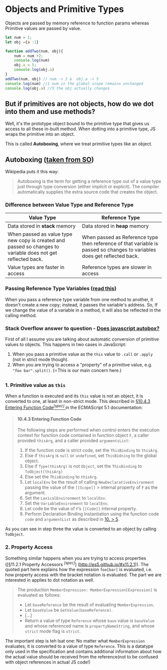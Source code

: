 # Objects and Primitive Types 

Objects are passed by memory reference to function params whereas Primitive values are passed by value. 

```js
let num = 1; 
let obj ={a :1}

function addTwo(num, obj){
    num = num +2;
    console.log(num)
    obj.a = 5;
    console.log(obj.a)
}
addTwo(num, obj) // num -> 3 &  obj.a -> 5
console.log(num) //1 num in the global scope remains unchanged
console.log(obj.a) //5 the obj actually changes
```

## But if primitives are not objects, how do we dot into them and use methods? 

Well, it's the prototype object bound to the primitive type that gives us access to all these in-built method. When 
dotting into a primitive type, JS wraps the primitive into an object.

This is called **Autoboxing**, where we treat primitive types like an object. 

## Autoboxing ([taken from SO](https://stackoverflow.com/a/17217024/12404524))
Wikipedia puts it this way: 
> Autoboxing is the term for getting a reference type out of a value type just through type conversion (either implicit or explicit). The compiler automatically supplies the extra source code that creates the object.

### Difference between Value Type and Reference Type

| Value Type                                                                                                   | Reference Type                                                                                                           |
|--------------------------------------------------------------------------------------------------------------|--------------------------------------------------------------------------------------------------------------------------|
| Data stored in **stack** memory                                                                              | Data stored in **heap** memory                                                                                           |
| When passed as value type new copy is created and passed so changes to variable does not get reflected back. | When passed as Reference type then reference of that variable is passed so changes to variables does get reflected back. |
| Value types are faster in access                                                                             | Reference types are slower in access                                                                                     |
### Passing Reference Type Variables ([read this](https://www.tutorialsteacher.com/csharp/csharp-value-type-and-reference-type))
When you pass a reference type variable from one method to another, it doesn't create a new copy; instead, it passes the variable's address. So, If we change the value of a variable in a method, it will also be reflected in the calling method.

### Stack Overflow answer to question - [Does javascript autobox?](https://stackoverflow.com/questions/17216847/does-javascript-autobox)

First of all I assume you are talking about automatic conversion of primitive values to objects. This happens in two cases in JavaScript:

1. When you pass a primitive value as the `this` value to `.call` or `.apply` (not in strict mode though).
2. When you are trying to access a "property" of a primitive value, e.g. `"foo bar".split()`. (⭐This is our main 
   concern here.)

### 1. Primitive value as `this`
When a function is executed and its `this` value is not an object, it is converted to one, at least in non-strict 
mode. This described in [§10.4.3 Entering Function Code<sup>_[spec]_</sup> ](http://es5.github.io/#x10.4.3) in the ECMAScript 5.1 documentation:

> #### 10.4.3 Entering Function Code 
> The following steps are performed when control enters the execution context for function code contained in function object `F`, a caller provided `thisArg`, and a caller provided ``argumentsList``:
>1. If the function code is strict code, set the `ThisBinding` to `thisArg`. 
>2. Else if `thisArg` is `null` or `undefined`, set `ThisBidning` to the global object. 
>3. Else if `Type(thisArg)` is not `Object`, set the `ThisBinding` to `ToObject(thisArg)`
>4. Else set the `ThisBinding` to `thisArg`.
>5. Let `localEnv` be the result of calling `NewDeclarativeEnvironment` passing the value of the `[[Scope]]` 
    > internal property of `F` as the argument.
>6. Set the `LexicalEnvironment` to `localEnv`.
>7. Set the `VariableEnvironment` to `localEnv`.
>8. Let code be the value of `F`’s `[[Code]]` internal property.
>9. Perform Declaration Binding Instantiation using the function code `code` and `argumentList` as described in [10.
    > 5](http://es5.github.io/#x10.5).

As you can see in step three the value is converted to an object by calling `ToObject`.

### 2. Property Access 
Something similar happens when you are trying to access properties ([§11.2.1 Property Accessors <sup>_[spec]_</sup>]
(http://es5.github.io/#x11.2.1)). The quoted part here explains how the expression `foo[bar]` is evaluated, i.e. how property access with the bracket notation is evaluated. The part we are interested in applies to dot notation as well.

> The production `MemberExpression: MemberExpression[Expression]` is evaluated as follows: 
>- Let `baseReference` be the result of evaluating `MemberExpression`. 
>- Let `baseValue` be `GetValue(baseReference)`. 
>- [...]
>- Return a value of type `Reference` whose `base` value is `baseValue` and whose referenced name is 
   `propertyNameString`, and whose `strict` mode flag is `strict`. 

The important step is teh lsat one: No matter what `MemberExpression` evaluates, it is converted to a value of type 
   `Reference`. This is a datatype only used in the specification and contains additional information about how 
   the actual value should be received from the reference(not to be confused with object references in actual JS 
   code!)







 
